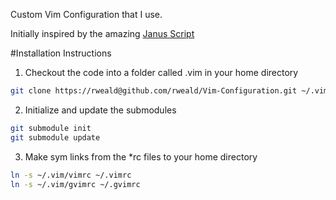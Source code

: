 Custom Vim Configuration that I use. 

Initially inspired by the amazing [Janus
Script](https://github.com/carlhuda/janus)

#Installation Instructions

1) Checkout the code into a folder called .vim in your home directory  

``` bash
git clone https://rweald@github.com/rweald/Vim-Configuration.git ~/.vim

```

2) Initialize and update the submodules

``` bash
git submodule init
git submodule update

```

3) Make sym links from the *rc files to your home directory

``` bash
ln -s ~/.vim/vimrc ~/.vimrc
ln -s ~/.vim/gvimrc ~/.gvimrc  

```
